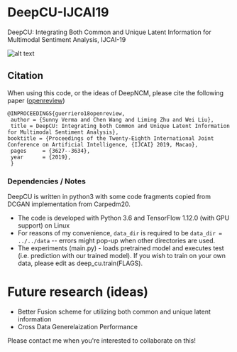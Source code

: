 # DeepCU-IJCAI19
DeepCU: Integrating Both Common and Unique Latent Information for Multimodal Sentiment Analysis, IJCAI-19


![alt text](https://github.com/sverma88/DeepCU-IJCAI19/blob/master/figures/DeepCU.jpg)

## Citation
When using this code, or the ideas of DeepNCM, please cite the following paper ([openreview](https://openreview.net/forum?id=rkPLZ4JPM))

    @INPROCEEDINGS{guerriero18openreview,
     author = {Sunny Verma and Chen Wang and Liming Zhu and Wei Liu},
     title = DeepCU: Integrating both Common and Unique Latent Information for Multimodal Sentiment Analysis},
    booktitle = {Proceedings of the Twenty-Eighth International Joint Conference on Artificial Intelligence, {IJCAI} 2019, Macao},
     pages     = {3627--3634},
     year      = {2019},
     }
     

### Dependencies / Notes
DeepCU is written in python3 with some code fragments copied from DCGAN implementation from Carpedm20.
  - The code is developed with Python 3.6 and TensorFlow 1.12.0 (with GPU support) on Linux
  - For reasons of my convenience, `data_dir` is required to be `data_dir = ../../data` -- errors might pop-up when other directories are used.
  - The experiments (main.py) - loads pretrained model and executes test (i.e. prediction with our trained model). If you wish to train on  your own data, please edit as deep_cu.train(FLAGS).
  
# Future research (ideas)
- Better Fusion scheme for utilizing both common and unique latent information
- Cross Data Generelaization Performance


Please contact me when you're interested to collaborate on this!


